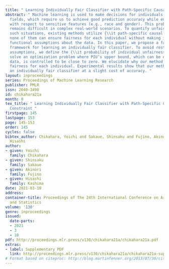 ```yaml
---
title: " Learning Individually Fair Classifier with Path-Specific Causal-Effect Constraint "
abstract: " Machine learning is used to make decisions for individuals in various
  fields, which require us to achieve good prediction accuracy while ensuring fairness
  with respect to sensitive features (e.g., race and gender). This problem, however,
  remains difficult in complex real-world scenarios. To quantify unfairness under
  such situations, existing methods utilize {\\it path-specific causal effects}. However,
  none of them can ensure fairness for each individual without making impractical
  functional assumptions about the data. In this paper, we propose a far more practical
  framework for learning an individually fair classifier. To avoid restrictive functional
  assumptions, we define the {\\it probability of individual unfairness} (PIU) and
  solve an optimization problem where PIU’s upper bound, which can be estimated from
  data, is controlled to be close to zero. We elucidate why our method can guarantee
  fairness for each individual. Experimental results show that our method can learn
  an individually fair classifier at a slight cost of accuracy. "
layout: inproceedings
series: Proceedings of Machine Learning Research
publisher: PMLR
issn: 2640-3498
id: chikahara21a
month: 0
tex_title: " Learning Individually Fair Classifier with Path-Specific Causal-Effect
  Constraint "
firstpage: 145
lastpage: 153
page: 145-153
order: 145
cycles: false
bibtex_author: Chikahara, Yoichi and Sakaue, Shinsaku and Fujino, Akinori and Kashima,
  Hisashi
author:
- given: Yoichi
  family: Chikahara
- given: Shinsaku
  family: Sakaue
- given: Akinori
  family: Fujino
- given: Hisashi
  family: Kashima
date: 2021-03-18
address: 
container-title: Proceedings of The 24th International Conference on Artificial Intelligence
  and Statistics
volume: '130'
genre: inproceedings
issued:
  date-parts:
  - 2021
  - 3
  - 18
pdf: http://proceedings.mlr.press/v130/chikahara21a/chikahara21a.pdf
extras:
- label: Supplementary PDF
  link: http://proceedings.mlr.press/v130/chikahara21a/chikahara21a-supp.pdf
# Format based on citeproc: http://blog.martinfenner.org/2013/07/30/citeproc-yaml-for-bibliographies/
---
```

